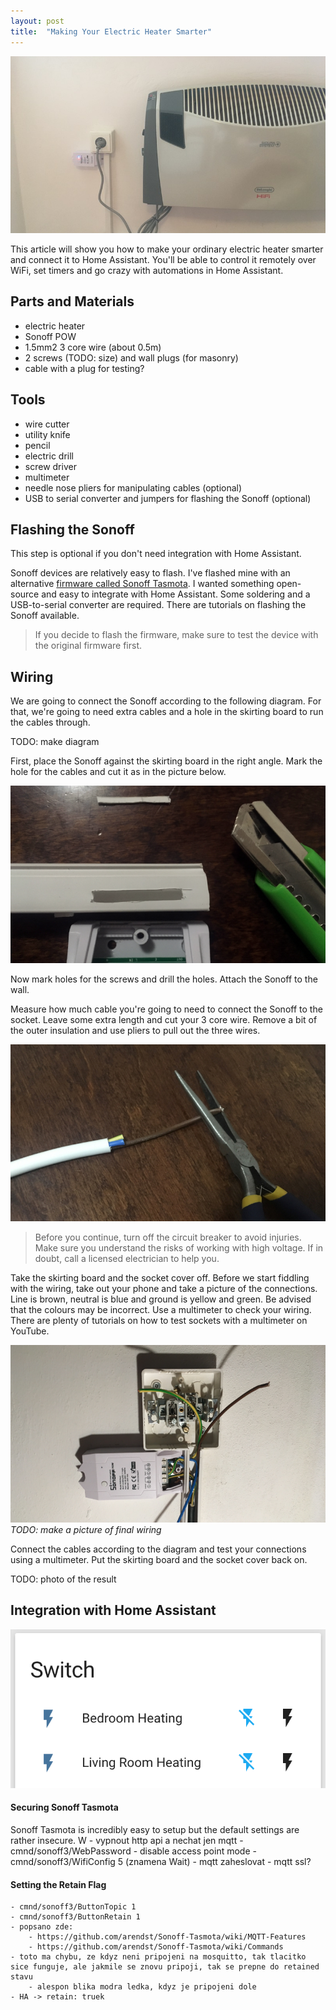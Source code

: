 ```yaml
---
layout: post
title:  "Making Your Electric Heater Smarter"
---
```


![smart heating](/assets/heating/heating.jpg)

This article will show you how to make your ordinary electric heater smarter and connect it to Home Assistant. You'll be able to control it remotely over WiFi, set timers and go crazy with automations in Home Assistant.

## Parts and Materials

- electric heater
- Sonoff POW
- 1.5mm2 3 core wire (about 0.5m)
- 2 screws (TODO: size) and wall plugs (for masonry)
- cable with a plug for testing?

## Tools

- wire cutter
- utility knife
- pencil
- electric drill
- screw driver
- multimeter
- needle nose pliers for manipulating cables (optional)
- USB to serial converter and jumpers for flashing the Sonoff (optional)

## Flashing the Sonoff

This step is optional if you don't need integration with Home Assistant.

Sonoff devices are relatively easy to flash. I've flashed mine with an alternative [firmware called Sonoff Tasmota](https://github.com/arendst/Sonoff-Tasmota). I wanted something open-source and easy to integrate with Home Assistant. Some soldering and a USB-to-serial converter are required. There are tutorials on flashing the Sonoff available.

> If you decide to flash the firmware, make sure to test the device with the original firmware first.

## Wiring

We are going to connect the Sonoff according to the following diagram. For that, we're going to need extra cables and a hole in the skirting board to run the cables through.

TODO: make diagram

First, place the Sonoff against the skirting board in the right angle. Mark the hole for the cables and cut it as in the picture below.

![cutting skirting board](/assets/heating/cutting_skirting_board.png)

Now mark holes for the screws and drill the holes. Attach the Sonoff to the wall.

Measure how much cable you're going to need to connect the Sonoff to the socket. Leave some extra length and cut your 3 core wire. Remove a bit of the outer insulation and use pliers to pull out the three wires.

![cutting cables](/assets/heating/cutting_cables.jpg)

> Before you continue, turn off the circuit breaker to avoid injuries. Make sure you understand the risks of working with high voltage. If in doubt, call a licensed electrician to help you.

Take the skirting board and the socket cover off. Before we start fiddling with the wiring, take out your phone and take a picture of the connections. Line is brown, neutral is blue and ground is yellow and green. Be advised that the colours may be incorrect. Use a multimeter to check your wiring. There are plenty of tutorials on how to test sockets with a multimeter on YouTube.

![cutting cables](/assets/heating/wiring.png)
*TODO: make a picture of final wiring*

Connect the cables according to the diagram and test your connections using a multimeter. Put the skirting board and the socket cover back on.

TODO: photo of the result

## Integration with Home Assistant

![HASS switches](/assets/heating/heating_switches.png)

#### Securing Sonoff Tasmota

Sonoff Tasmota is incredibly easy to setup but the default settings are rather insecure. W     - vypnout http api a nechat jen mqtt
    - cmnd/sonoff3/WebPassword
    - disable access point mode
        - cmnd/sonoff3/WifiConfig 5 (znamena Wait)
    - mqtt zaheslovat
    - mqtt ssl?

#### Setting the Retain Flag
    - cmnd/sonoff3/ButtonTopic 1
    - cmnd/sonoff3/ButtonRetain 1
    - popsano zde:
        - https://github.com/arendst/Sonoff-Tasmota/wiki/MQTT-Features
        - https://github.com/arendst/Sonoff-Tasmota/wiki/Commands
    - toto ma chybu, ze kdyz neni pripojeni na mosquitto, tak tlacitko sice funguje, ale jakmile se znovu pripoji, tak se prepne do retained stavu
        - alespon blika modra ledka, kdyz je pripojeni dole
    - HA -> retain: truek
